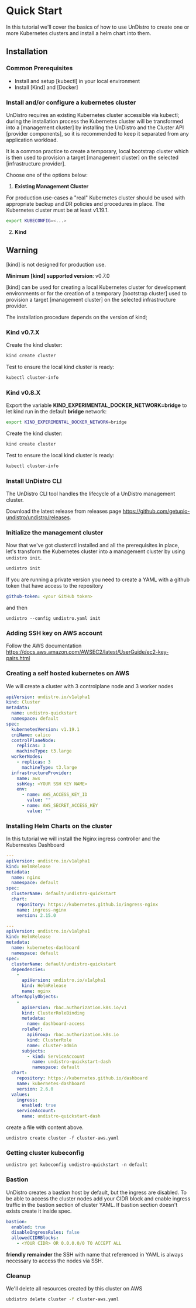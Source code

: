# Quick Start

In this tutorial we'll cover the basics of how to use UnDistro to create one or more Kubernetes clusters and install a helm chart into them.

## Installation

### Common Prerequisites

- Install and setup [kubectl] in your local environment
- Install [Kind] and [Docker]

### Install and/or configure a kubernetes cluster

UnDistro requires an existing Kubernetes cluster accessible via kubectl; during the installation process the
Kubernetes cluster will be transformed into a [management cluster] by installing the UnDistro and the Cluster API [provider components], so it
is recommended to keep it separated from any application workload.

It is a common practice to create a temporary, local bootstrap cluster which is then used to provision
a target [management cluster] on the selected [infrastructure provider].

Choose one of the options below:

1. **Existing Management Cluster**

For production use-cases a "real" Kubernetes cluster should be used with appropriate backup and DR policies and procedures in place. The Kubernetes cluster must be at least v1.19.1.

```bash
export KUBECONFIG=<...>
```

2. **Kind**

<aside class="note warning">

<h1>Warning</h1>

[kind] is not designed for production use.

**Minimum [kind] supported version**: v0.7.0

</aside>

[kind] can be used for creating a local Kubernetes cluster for development environments or for
the creation of a temporary [bootstrap cluster] used to provision a target [management cluster] on the selected infrastructure provider.

The installation procedure depends on the version of kind;

### Kind v0.7.X

Create the kind cluster:

```bash
kind create cluster
```

Test to ensure the local kind cluster is ready:

```bash
kubectl cluster-info
```

### Kind v0.8.X

Export the variable **KIND_EXPERIMENTAL_DOCKER_NETWORK=bridge** to let kind run in the default **bridge** network:
```bash
export KIND_EXPERIMENTAL_DOCKER_NETWORK=bridge
```

Create the kind cluster:

```bash
kind create cluster
```

Test to ensure the local kind cluster is ready:

```bash
kubectl cluster-info
```

### Install UnDistro CLI
The UnDistro CLI tool handles the lifecycle of a UnDistro management cluster.

Download the latest release from releases page https://github.com/getupio-undistro/undistro/releases.

### Initialize the management cluster

Now that we've got clusterctl installed and all the prerequisites in place, let's transform the Kubernetes cluster
into a management cluster by using `undistro init`.

```bash
undistro init
```

If you are running a private version you need to create a YAML with a github token that have access to the repository

```yaml
github-token: <your GitHub token>
```
and then

```
undistro --config undistro.yaml init
```

### Adding SSH key on AWS account

Follow the AWS documentation https://docs.aws.amazon.com/AWSEC2/latest/UserGuide/ec2-key-pairs.html

### Creating a self hosted kubernetes on AWS

We will create a cluster with 3 controlplane node and 3 worker nodes

```yaml
apiVersion: undistro.io/v1alpha1
kind: Cluster
metadata:
  name: undistro-quickstart
  namespace: default
spec:
  kubernetesVersion: v1.19.1
  cniName: calico
  controlPlaneNode:
    replicas: 3
    machineType: t3.large
  workerNodes:
    - replicas: 3
      machineType: t3.large
  infrastructureProvider:
    name: aws
    sshKey: <YOUR SSH KEY NAME>
    env:
      - name: AWS_ACCESS_KEY_ID
        value: ""
      - name: AWS_SECRET_ACCESS_KEY
        value: ""
```

### Installing Helm Charts on the cluster


In this tutorial we will install the Nginx ingress controller and the Kubernestes Dashboard


```yaml
---
apiVersion: undistro.io/v1alpha1
kind: HelmRelease
metadata:
  name: nginx
  namespace: default
spec:
  clusterName: default/undistro-quickstart
  chart:
    repository: https://kubernetes.github.io/ingress-nginx
    name: ingress-nginx
    version: 2.15.0

---
apiVersion: undistro.io/v1alpha1
kind: HelmRelease
metadata:
  name: kubernetes-dashboard
  namespace: default
spec:
  clusterName: default/undistro-quickstart
  dependencies:
    -
      apiVersion: undistro.io/v1alpha1
      kind: HelmRelease
      name: nginx
  afterApplyObjects:
    -
      apiVersion: rbac.authorization.k8s.io/v1
      kind: ClusterRoleBinding
      metadata:
        name: dashboard-access
      roleRef:
        apiGroup: rbac.authorization.k8s.io
        kind: ClusterRole
        name: cluster-admin
      subjects:
        - kind: ServiceAccount
          name: undistro-quickstart-dash
          namespace: default  
  chart:
    repository: https://kubernetes.github.io/dashboard
    name: kubernetes-dashboard
    version: 2.6.0
  values:
    ingress:
      enabled: true
    serviceAccount:
      name: undistro-quickstart-dash
```

create a file with content above.

```
undistro create cluster -f cluster-aws.yaml
```

### Getting cluster kubeconfig

```
undistro get kubeconfig undistro-quickstart -n default
```

### Bastion

UnDistro creates a bastion host by default, but the ingress are disabled. To be able to access the cluster nodes add your CIDR block and enable ingress traffic in the bastion section of cluster YAML. If bastion section doesn't exists create it inside spec.

```yaml
bastion:
  enabled: true
  disableIngressRules: false
  allowedCIDRBlocks:
    - <YOUR CIDR> OR 0.0.0.0/0 TO ACCEPT ALL
```
**friendly remainder** the SSH with name that referenced in YAML is always necessary to access the nodes via SSH.

### Cleanup

We'll delete all resources created by this cluster on AWS


```bash
ubdistro delete cluster -f cluster-aws.yaml
```
